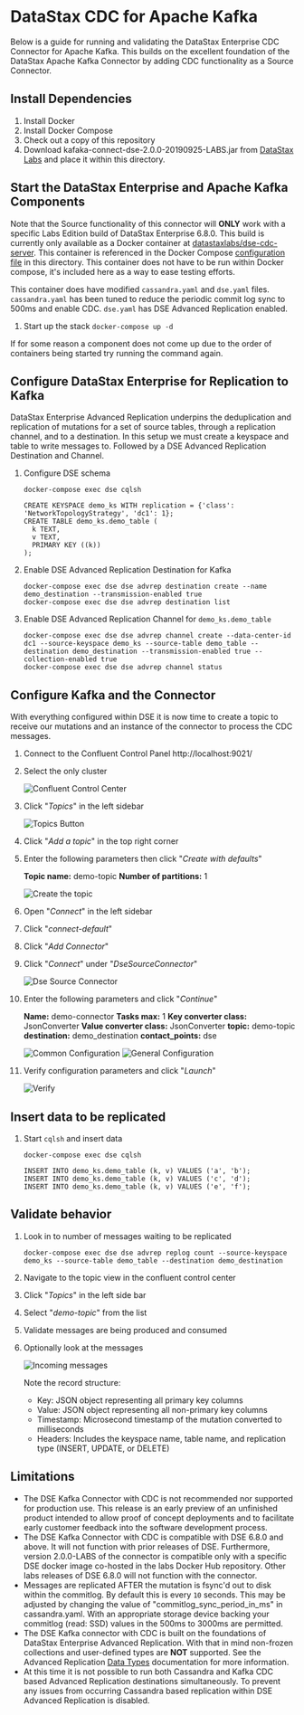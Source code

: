 # DataStax CDC for Apache Kafka

Below is a guide for running and validating the DataStax Enterprise CDC
Connector for Apache Kafka. This builds on the excellent foundation of the
DataStax Apache Kafka Connector by adding CDC functionality as a Source
Connector.

## Install Dependencies

1. Install Docker
2. Install Docker Compose
3. Check out a copy of this repository
4. Download kafaka-connect-dse-2.0.0-20190925-LABS.jar from [DataStax
   Labs](https://downloads.datastax.com/#labs) and place it within this
   directory.

## Start the DataStax Enterprise and Apache Kafka Components

Note that the Source functionality of this connector will **ONLY** work with a
specific Labs Edition build of DataStax Enterprise 6.8.0. This build is
currently only available as a Docker container at
[datastaxlabs/dse-cdc-server](https://hub.docker.com/r/datastaxlabs/dse-cdc-server).
This container is referenced in the Docker Compose [configuration
file](https://github.com/datastax/labs/blob/master/kafka-connector-cdc/docker-compose.yml)
in this directory. This container does not have to be run within Docker compose,
it's included here as a way to ease testing efforts. 

This container does have modified `cassandra.yaml` and `dse.yaml` files.
`cassandra.yaml` has been tuned to reduce the periodic commit log sync to 500ms
and enable CDC. `dse.yaml` has DSE Advanced Replication enabled.

1. Start up the stack `docker-compose up -d`

If for some reason a component does not come up due to the order of containers
being started try running the command again.

## Configure DataStax Enterprise for Replication to Kafka
DataStax Enterprise Advanced Replication underpins the deduplication and
replication of mutations for a set of source tables, through a replication
channel, and to a destination. In this setup we must create a keyspace and table
to write messages to. Followed by a DSE Advanced Replication Destination and
Channel.

1. Configure DSE schema 

   ```
   docker-compose exec dse cqlsh
   ```

   ```
   CREATE KEYSPACE demo_ks WITH replication = {'class': 'NetworkTopologyStrategy', 'dc1': 1};
   CREATE TABLE demo_ks.demo_table (
     k TEXT,
     v TEXT,
     PRIMARY KEY ((k))
   );
   ```

2. Enable DSE Advanced Replication Destination for Kafka

   ```
   docker-compose exec dse dse advrep destination create --name demo_destination --transmission-enabled true
   docker-compose exec dse dse advrep destination list
   ```

3. Enable DSE Advanced Replication Channel for `demo_ks.demo_table`

   ```
   docker-compose exec dse dse advrep channel create --data-center-id dc1 --source-keyspace demo_ks --source-table demo_table --destination demo_destination --transmission-enabled true --collection-enabled true
   docker-compose exec dse dse advrep channel status
   ```

## Configure Kafka and the Connector
With everything configured within DSE it is now time to create a topic to
receive our mutations and an instance of the connector to process the CDC
messages.

1. Connect to the Confluent Control Panel http://localhost:9021/
2. Select the only cluster

   ![Confluent Control Center](images/control_center_cluster_selection.png)

3. Click "_Topics_" in the left sidebar

    ![Topics Button](images/topics_sidebar.png)

4. Click "_Add a topic_" in the top right corner
5. Enter the following parameters then click "_Create with defaults_"

    **Topic name:** demo-topic **Number of partitions:** 1

    ![Create the topic](images/create_topic.png)

6. Open "_Connect_" in the left sidebar
7. Click "_connect-default_"
8. Click "_Add Connector_"
9. Click "_Connect_" under "_DseSourceConnector_"

   ![Dse Source Connector](images/browse_connector_list.png)

10. Enter the following parameters and click "_Continue_"

    **Name:** demo-connector **Tasks max:** 1 **Key converter class:**
    JsonConverter **Value converter class:** JsonConverter **topic:** demo-topic
    **destination:** demo_destination **contact_points:** dse

    ![Common Configuration](images/add_connector_common.png) ![General
    Configuration](images/add_connector_general.png)

11. Verify configuration parameters and click "_Launch_"

    ![Verify](images/add_connector_verify.png)

## Insert data to be replicated
1. Start `cqlsh` and insert data

    ```
    docker-compose exec dse cqlsh
    ```

    ```
    INSERT INTO demo_ks.demo_table (k, v) VALUES ('a', 'b');
    INSERT INTO demo_ks.demo_table (k, v) VALUES ('c', 'd');
    INSERT INTO demo_ks.demo_table (k, v) VALUES ('e', 'f');
    ```

## Validate behavior

1. Look in to number of messages waiting to be replicated

    ```
    docker-compose exec dse dse advrep replog count --source-keyspace demo_ks --source-table demo_table --destination demo_destination
    ```
2. Navigate to the topic view in the confluent control center
3. Click "_Topics_" in the left side bar
4. Select "_demo-topic_" from the list
5. Validate messages are being produced and consumed
6. Optionally look at the messages

   ![Incoming messages](images/incoming_mutations.gif)

   Note the record structure:

   * Key: JSON object representing all primary key columns
   * Value: JSON object representing all non-primary key columns
   * Timestamp: Microsecond timestamp of the mutation converted to milliseconds
   * Headers: Includes the keyspace name, table name, and replication type
     (INSERT, UPDATE, or DELETE)

## Limitations
* The DSE Kafka Connector with CDC is not recommended nor supported for
  production use. This release is an early preview of an unfinished product
  intended to allow proof of concept deployments and to facilitate early
  customer feedback into the software development process.
* The DSE Kafka Connector with CDC is compatible with DSE 6.8.0 and above. It
  will not function with prior releases of DSE. Furthermore, version 2.0.0-LABS
  of the connector is compatible only with a specific DSE docker image co-hosted
  in the labs Docker Hub repository. Other labs releases of DSE 6.8.0 will not
  function with the connector.
* Messages are replicated AFTER the mutation is fsync'd out to disk within the
  commitlog. By default this is every `10` seconds. This may be adjusted by
  changing the value of "commitlog_sync_period_in_ms" in cassandra.yaml. With an
  appropriate storage device backing your commitlog (read: SSD) values in the
  500ms to 3000ms are permitted.
* The DSE Kafka connector with CDC is built on the foundations of DataStax
  Enterprise Advanced Replication. With that in mind non-frozen collections and
  user-defined types are **NOT** supported. See the Advanced Replication [Data
  Types](https://docs.datastax.com/en/dse/6.7/dse-dev/datastax_enterprise/advReplication/advRepDataTypes.html)
  documentation for more information. 
* At this time it is not possible to run both Cassandra and Kafka CDC based
  Advanced Replication destinations simultaneously. To prevent any issues from
  occurring Cassandra based replication within DSE Advanced Replication is
  disabled.
